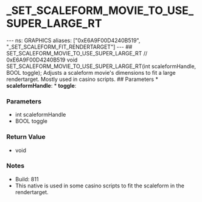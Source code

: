 # _SET_SCALEFORM_MOVIE_TO_USE_SUPER_LARGE_RT

--- ns: GRAPHICS aliases: ["0xE6A9F00D4240B519", "_SET_SCALEFORM_FIT_RENDERTARGET"] --- ## SET_SCALEFORM_MOVIE_TO_USE_SUPER_LARGE_RT  // 0xE6A9F00D4240B519 void SET_SCALEFORM_MOVIE_TO_USE_SUPER_LARGE_RT(int scaleformHandle, BOOL toggle);  Adjusts a scaleform movie's dimensions to fit a large rendertarget. Mostly used in casino scripts.  ## Parameters * **scaleformHandle**: * **toggle**:

### Parameters
* int scaleformHandle
* BOOL toggle

### Return Value
* void

### Notes
* Build: 811
* This native is used in some casino scripts to fit the scaleform in the rendertarget.

